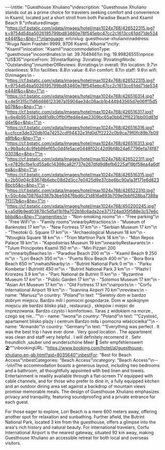 ---\ntitle: "Guesthouse Xhuliano"\ndescription: "Guesthouse Xhuliano stands out as a prime choice for travelers seeking comfort and convenience in Ksamil, located just a short stroll from both Paradise Beach and Ksamil Beach 9."\nfeaturedImage: "https://cf.bstatic.com/xdata/images/hotel/max1024x768/426522315.jpg?k=9754d54ba5026195799bd83460e78f545ebc47cc2c1613cc61dd71de534e444f&o=&hp=1"\nlanguage: en\nslug: guesthouse-xhuliano\naddress: "Rruga Naim Frashëri 9999, 9706 Ksamil, Albania"\ncity: "Ksamil"\nlocation: "Ksamil"\naccommodationType: "guesthouse"\ncoordinates:\n  lat: 39.7649461\n  lng: 19.99826555\nprice: "US$35"\npriceFrom: 35\nstarRating: 3\nrating: 9\nratingWords: "Outstanding"\nnumberOfReviews: 8\nratings:\n  overall: 9\n  location: 9.7\n  cleanliness: 9.1\n  facilities: 8.8\n  value: 8.4\n  comfort: 8.1\n  staff: 9.6\n  wifi: 0\nimages:\n  - "https://cf.bstatic.com/xdata/images/hotel/max1024x768/426522315.jpg?k=9754d54ba5026195799bd83460e78f545ebc47cc2c1613cc61dd71de534e444f&o=&hp=1"\n  - "https://cf.bstatic.com/xdata/images/hotel/max1024x768/426516314.jpg?k=4e5f315c1146d486123367a15904ae34c08acb1b444943565d7e06ff15d5b078&o=&hp=1"\n  - "https://cf.bstatic.com/xdata/images/hotel/max1024x768/426516317.jpg?k=6e4b957c982dd81d9c0ffb0ffed4e4ae2309bc65a0bb62ff8231bb00d81dd4ef&o=&hp=1"\n  - "https://cf.bstatic.com/xdata/images/hotel/max1024x768/426516316.jpg?k=cfcce3de320db10a74252cdf94432e3fd0d7f2222c0b9ca79f0fc89b7b09a8fb&o=&hp=1"\n  - "https://cf.bstatic.com/xdata/images/hotel/max1024x768/426516313.jpg?k=9b9a4c4c9feb86ef65c0d4fe5ace0448f02c42d9bf4b24a67796efa74f870303&o=&hp=1"\n  - "https://cf.bstatic.com/xdata/images/hotel/max1024x768/426522311.jpg?k=e7826cfbe1cd55a6c14398ca82f737e267dfd9d8efb6225af19bf58ea4a6dfea&o=&hp=1"\n  - "https://cf.bstatic.com/xdata/images/hotel/max1024x768/426516315.jpg?k=2b50e04c83674b6ebc08d2d3cc7e0425d9e37cbe6bc90a1a3f171e6d8238bcb5&o=&hp=1"\n  - "https://cf.bstatic.com/xdata/images/hotel/max1024x768/426522310.jpg?k=50c4da70876a3367b3be59476bd6c21d816a893b709e0bbf628ba7389a7f317b&o=&hp=1"\n  - "https://cf.bstatic.com/xdata/images/hotel/max1024x768/450200245.jpg?k=a5d9b9ed03878c5d5a11b19a702b18c6ada2ce371724ad35f588e3c57e6cbbbd&o=&hp=1"\namenities:\n  - "Non-smoking rooms"\n  - "Free parking"\n  - "Free WiFi"\n  - "Family rooms"\nnearbyAttractions:\n  - "Museum of Banknotes 17 km"\n  - "New Fortress 17 km"\n  - "Serbian Museum 17 km"\n  - "Theotoki G. Square 17 km"\n  - "Archaeological Museum 18 km"\n  - "Ntougkla Square 18 km"\n  - "Trion Martiron Park 18 km"\n  - "Mon Repos Palace 19 km"\n  - "Kapodistrias Museum 19 km"\nnearbyRestaurants:\n  - "Tulum Principotes Ksamil 150 m"\n  - "Miri Pizzeri 200 m"\nnearbyBeaches:\n  - "Paradise Beach 200 m"\n  - "Ksamil Beach 9 250 m"\n  - "Lori Beach 350 m"\n  - "Puerto Rico Beach 400 m"\n  - "Bora Bora Beach 650 m"\nwhatsNearby:\n  - "Butrint National Park 0 m"\n  - "Parku Kombetar I Butrintit 450 m"\n  - "Butrint National Park 3 km"\n  - "Plazhi I Krorezes 3.9 km"\n  - "Parc National de Butrint 11 km"\n  - "Byzantine Museum 17 km"\n  - "Public Garden 17 km"\n  - "Solomos Museum 17 km"\n  - "Asian Art Museum 17 km"\n  - "Old Fortress 17 km"\nairports:\n  - "Corfu International Airport 19 km"\n  - "Ioannina Airport 70 km"\nreviews:\n  - name: "Mariusz"\n    country: "Poland"\n    text: "“Świetny dom w bardzo dobrym miejscu. Bardzo mili i pomocni gospodarze. Dom w spokojnym miejscu ale bardzo blisko plaż , restauracji , sklepów i miejsc do imprezowania. Bardzo czysto i komfortowo. Taras z widokiem na morze , czego się nie...”"\n  - name: "Iwona"\n    country: "Poland"\n    text: "“Czystość, apartament blisko plaży i centrum
Bardzo miła i pomocna właścicielka”"\n  - name: "Armando"\n    country: "Germany"\n    text: "“Everything was perfect .
It was the best trip i have ever done .
Very good location . The appartment was clean and staff very helpful .
I will definitely recomend it .
Sehr freundlich ,sauber und wunderschöne Meer 🌊 Sehr empfehlenswert 🏖”"\nbookingURL: "https://www.booking.com/hotel/al/guesthouse-xhuliano.en-gb.html?aid=8035640"\nbestFor: "Best for Beach Access"\nbestCategories: "Beach Access"\ncategory: "Beach Access"\n---\n\nThe accommodation boasts a generous layout, including two bedrooms and a bathroom, all thoughtfully appointed with bed linen and towels. Entertainment is readily available through a flat-screen TV equipped with cable channels, and for those who prefer to dine in, a fully equipped kitchen and an outdoor dining area set against a backdrop of mountain views promise memorable meals. The design of Guesthouse Xhuliano emphasizes privacy and tranquility, featuring soundproofing and a private entrance for each guest.

For those eager to explore, Lori Beach is a mere 600 meters away, offering another spot for relaxation and sunbathing. Further afield, the Butrint National Park, located 3 km from the guesthouse, offers a glimpse into the area's rich history and natural beauty. For international travelers, Corfu International Airport is the nearest gateway, situated 92 km away, making Guesthouse Xhuliano an accessible retreat for both local and overseas visitors.